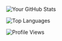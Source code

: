 ![Your GitHub Stats](https://github-readme-stats.vercel.app/api?username=kensh1ro&show_icons=true&theme=tokyonight)

![Top Languages](https://github-readme-stats.vercel.app/api/top-langs/?username=kensh1ro&layout=compact&theme=tokyonight)

![Profile Views](https://komarev.com/ghpvc/?username=kensh1ro&color=blue)



